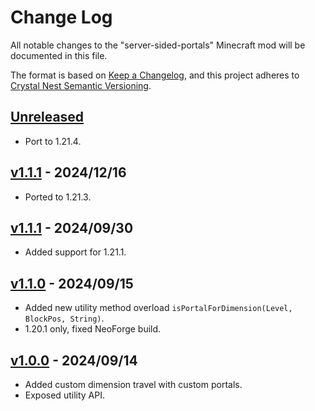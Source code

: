 # Change Log

All notable changes to the "server-sided-portals" Minecraft mod will be documented in this file.

The format is based on [Keep a Changelog](https://keepachangelog.com/en/1.0.0/),
and this project adheres to [Crystal Nest Semantic Versioning](https://crystalnest.it/#/versioning).

## [Unreleased]

- Port to 1.21.4.

## [v1.1.1] - 2024/12/16

- Ported to 1.21.3.

## [v1.1.1] - 2024/09/30

- Added support for 1.21.1.

## [v1.1.0] - 2024/09/15

- Added new utility method overload `isPortalForDimension(Level, BlockPos, String)`.
- 1.20.1 only, fixed NeoForge build.

## [v1.0.0] - 2024/09/14

- Added custom dimension travel with custom portals.
- Exposed utility API.

[Unreleased]: https://github.com/crystal-nest/server-sided-portals
[README]: https://github.com/crystal-nest/server-sided-portals#readme

[v1.1.1]: https://github.com/crystal-nest/server-sided-portals/releases?q=1.1.1
[v1.1.0]: https://github.com/crystal-nest/server-sided-portals/releases?q=1.1.0
[v1.0.0]: https://github.com/crystal-nest/server-sided-portals/releases?q=1.0.0

